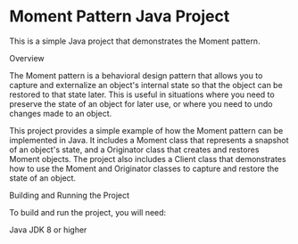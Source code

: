 # Moment Pattern Java Project

This is a simple Java project that demonstrates the Moment pattern.

Overview

The Moment pattern is a behavioral design pattern that allows you to capture and externalize an object's internal state so that the object can be restored to that state later. This is useful in situations where you need to preserve the state of an object for later use, or where you need to undo changes made to an object.

This project provides a simple example of how the Moment pattern can be implemented in Java. It includes a Moment class that represents a snapshot of an object's state, and a Originator class that creates and restores Moment objects. The project also includes a Client class that demonstrates how to use the Moment and Originator classes to capture and restore the state of an object.

Building and Running the Project

To build and run the project, you will need:

Java JDK 8 or higher